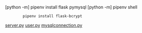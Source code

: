 [python -m] pipenv install flask pymysql
[python -m] pipenv shell

            pipenv install flask-bcrypt


[server.py](server.py)
[user.py](user.py)
[mysqlconnection.py](mysqlconnection.py)

